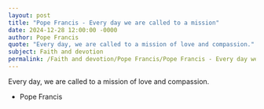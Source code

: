 ```yaml
---
layout: post
title: "Pope Francis - Every day we are called to a mission"
date: 2024-12-28 12:00:00 -0000
author: Pope Francis
quote: "Every day, we are called to a mission of love and compassion."
subject: Faith and devotion
permalink: /Faith and devotion/Pope Francis/Pope Francis - Every day we are called to a mission
---
```


Every day, we are called to a mission of love and compassion.

- Pope Francis

